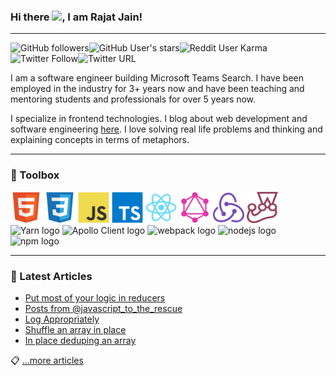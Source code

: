 ### Hi there <img src="https://raw.githubusercontent.com/MartinHeinz/MartinHeinz/master/wave.gif" width="30px">, I am Rajat Jain!
---
![GitHub followers](https://img.shields.io/github/followers/rajatjain-21?style=social)![GitHub User's stars](https://img.shields.io/github/stars/rajatjain-21?style=social)![Reddit User Karma](https://img.shields.io/reddit/user-karma/combined/hope_matters?style=social)![Twitter Follow](https://img.shields.io/twitter/follow/rajat_codes?style=social)![Twitter URL](https://img.shields.io/twitter/url?style=social&url=https%3A%2F%2Ftwitter.com%2Frajat_codes)

I am a software engineer building Microsoft Teams Search. I have been employed in the industry for 3+ years now and have been teaching and mentoring students and professionals for over 5 years now. 

I specialize in frontend technologies. I blog about web development and software engineering [here](https://rajatexplains.com). I love solving real life problems and thinking and explaining concepts in terms of metaphors.

---

### 🧰 Toolbox

<img src="https://github.com/devicons/devicon/blob/master/icons/html5/html5-original.svg" alt="HTML logo" width="50" height="50"> <img src="https://github.com/devicons/devicon/blob/master/icons/css3/css3-original.svg" alt="CSS logo" width="50" height="50"> <img src="https://github.com/devicons/devicon/blob/master/icons/javascript/javascript-original.svg" alt="Javascript logo" width="50" height="50"> <img src="https://github.com/devicons/devicon/blob/master/icons/typescript/typescript-original.svg" alt="Typescript logo" width="50" height="50"> <img src="https://github.com/devicons/devicon/blob/master/icons/react/react-original.svg" alt="React logo" width="50" height="50"> <img src="https://github.com/devicons/devicon/blob/master/icons/graphql/graphql-plain.svg" alt="Graphql logo" width="50" height="50"> <img src="https://github.com/devicons/devicon/blob/master/icons/redux/redux-original.svg" alt="Redux logo" width="50" height="50"> <img src="https://github.com/devicons/devicon/blob/master/icons/jest/jest-plain.svg" alt="Jest logo" width="50" height="50"> <img src="https://cdn.worldvectorlogo.com/logos/yarn.svg" alt="Yarn logo" width="50" height="50"> <img src="https://cdn.worldvectorlogo.com/logos/apollo-graphql-compact.svg" alt="Apollo Client logo" width="50" height="50"> <img src="https://cdn.worldvectorlogo.com/logos/webpack-icon.svg" alt="webpack logo" width="50" height="50"> <img src="https://cdn.worldvectorlogo.com/logos/nodejs-1.svg" alt="nodejs logo" width="50" height="50"> <img src="https://cdn.worldvectorlogo.com/logos/npm.svg" alt="npm logo" width="50" height="50">

---

### 📘 Latest Articles
<!-- BLOG-POST-LIST:START -->
- [Put most of your logic in reducers](https://rajatexplains.com/put-most-of-your-logic-in-reducers)
- [Posts from @javascript_to_the_rescue](https://rajatexplains.com/posts-from-javascripttotherescue)
- [Log Appropriately](https://rajatexplains.com/log-appropriately)
- [Shuffle an array in place](https://rajatexplains.com/shuffle-an-array-in-place)
- [In place deduping an array](https://rajatexplains.com/in-place-deduping-an-array)
<!-- BLOG-POST-LIST:END -->

📋 [...more articles](https://rajatexplains.com)
<!--
**rajatjain-21/rajatjain-21** is a ✨ _special_ ✨ repository because its `README.md` (this file) appears on your GitHub profile.

Here are some ideas to get you started:

- 🔭 I’m currently working on ...
- 🌱 I’m currently learning ...
- 👯 I’m looking to collaborate on ...
- 🤔 I’m looking for help with ...
- 💬 Ask me about ...
- 📫 How to reach me: ...
- 😄 Pronouns: ...
- ⚡ Fun fact: ...
-->
